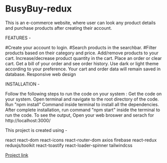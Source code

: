 ﻿# BusyBuy-redux

This is an e-commerce website, where user can look any product details and purchase products after creating their account. 

FEATURES -

#Create your account to login.
#Search products in the searchbar.
#Filter products based on their category and price.
Add/remove products to your cart.
Increase/decrease product quantity in the cart.
Place an order or clear cart.
Get a bill of your order and see order history.
Use dark or light theme according to your preference.
Your cart and order data will remain saved in database.
Responsive web design


INSTALLATION -

Follow the following steps to run the code on your system :
Get the code on your system.
Open terminal and navigate to the root directory of the code.
Run "npm install" Command inside terminal to install all the dependencies.
After complete installation, run command "npm start" inside the terminal to run the code.
To see the output, Open your web broswer and serach for http://localhost:3000/


This project is created using -

react
react-dom
react-icons
react-router-dom
axios
firebase
react-redux
reduxjs/toolkit
react-toastify
react-loader-spinner
tailwindcss

[Project link](https://busybuy-redux.netlify.app/)
